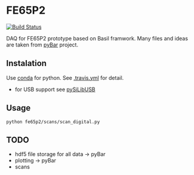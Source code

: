 # FE65P2

 [![Build Status](https://travis-ci.org/SiLab-Bonn/fe65_p2.svg?branch=master)](https://travis-ci.org/SiLab-Bonn/pyBAR)
 
DAQ for FE65P2 prototype based on Basil framwork. Many files and ideas are taken from [pyBar](https://github.com/SiLab-Bonn/pyBAR) project.

## Instalation
Use [conda](http://conda.pydata.org) for python. See [.travis.yml](https://github.com/SiLab-Bonn/fe65_p2/blob/master/.travis.yml) for detail. 
- for USB support see [pySiLibUSB](https://github.com/SiLab-Bonn/pySiLibUSB)

## Usage
```
python fe65p2/scans/scan_digital.py
```

## TODO
- hdf5 file storage for all data  -> pyBar
- plotting -> pyBar
- scans
